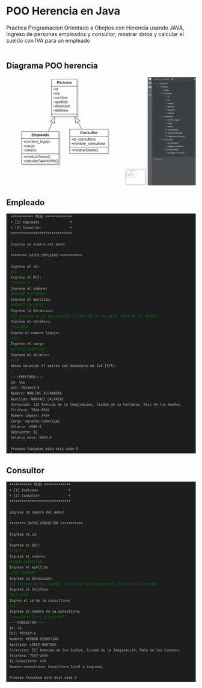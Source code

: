 # POO Herencia en Java
Practica Programacion Orientado a Obejtos con Herencia usando JAVA, Ingreso de personas empleados y consultor, mostrar datos y calcular el sueldo con IVA para un empleado
<br/>
<br/>

## Diagrama POO herencia
![herencia](src/resources/images/herencia.png)

## Empleado
![herencia](src/resources/images/java-herencia1.png)

## Consultor
![herencia](src/resources/images/java-herencia2.png)
